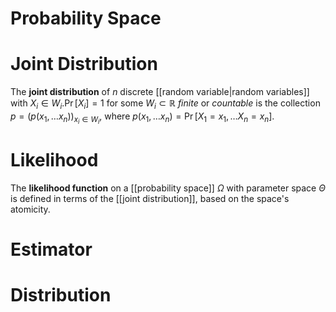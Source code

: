 

# Probability Space


# Joint Distribution
The **joint distribution** of $n$ discrete [[random variable|random variables]] with $X_{i} \in W_{i}. \Pr[X_{i}] = 1$ for some $W_{i} \subset \mathbb{R}$ *finite* or *countable* is the collection $p = (p(x_{1}, \dots x_{n}))_{x_{i}\in W_{i}}$, where $p(x_{1}, \dots x_{n}) = \Pr[X_{1}=x_{1}, \dots X_{n} = x_{n}]$.


# Likelihood
The **likelihood function** on a [[probability space]] $\Omega$ with parameter space $\Theta$ is defined in terms of the [[joint distribution]], based on the space's atomicity.

# Estimator


# Distribution


